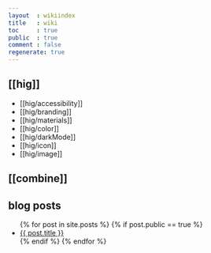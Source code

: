 ```yaml
---
layout  : wikiindex
title   : wiki
toc     : true
public  : true
comment : false
regenerate: true
---
```


## [[hig]]

* [[hig/accessibility]]
* [[hig/branding]]
* [[hig/materials]]
* [[hig/color]]
* [[hig/darkMode]]
* [[hig/icon]]
* [[hig/image]]

## [[combine]]

## blog posts
<div>
    <ul>
{% for post in site.posts %}
    {% if post.public == true %}
        <li>
            <a class="post-link" href="{{ post.url | prepend: site.baseurl }}">
                {{ post.title }}
            </a>
        </li>
    {% endif %}
{% endfor %}
    </ul>
</div>

